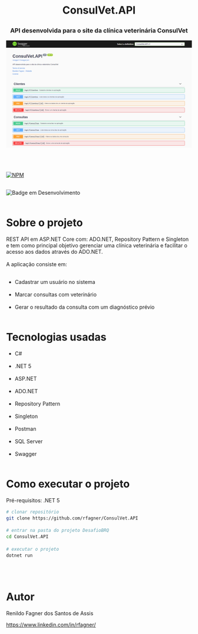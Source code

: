 # <p align="center">ConsulVet.API</p>
<h3 align="center">API desenvolvida para o site da clínica veterinária ConsulVet</h3>

<p align="center">
    <img src="media/consulvet.png">
</p> <br><br>


[![NPM](https://img.shields.io/npm/l/react)](https://github.com/rfagner/ConsulVet.API/blob/main/LICENSE) <br><br>

![Badge em Desenvolvimento](https://img.shields.io/static/v1?label=STATUS&message=finalizado&color=GREEN&style=for-the-badge)
<br><br>


# Sobre o projeto
REST API em ASP.NET Core com: ADO.NET, Repository Pattern e Singleton e tem como principal objetivo gerenciar uma clínica veterinária e facilitar o acesso aos dados através do ADO.NET.<br><br>
A aplicação consiste em:<br><br>
- Cadastrar um usuário no sistema<br><br>
- Marcar consultas com veterinário<br><br>
- Gerar o resultado da consulta com um diagnóstico prévio<br><br>

# Tecnologias usadas
- C#<br><br>
- .NET 5<br><br>
- ASP.NET<br><br>
- ADO.NET<br><br>
- Repository Pattern<br><br>
- Singleton<br><br>
- Postman<br><br>
- SQL Server<br><br>
- Swagger<br><br>




# Como executar o projeto

Pré-requisitos: .NET 5

```bash
# clonar repositório
git clone https://github.com/rfagner/ConsulVet.API

# entrar na pasta do projeto DesafioBRQ
cd ConsulVet.API

# executar o projeto
dotnet run

``` 
<br><br>
# Autor

Renildo Fagner dos Santos de Assis

https://www.linkedin.com/in/rfagner/

